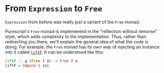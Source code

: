 # From `Expression` to `Free`

`Expression` from before was really just a variant of the `Free` monad.

Purescript's `Free` monad is implemented in the "reflection without remorse" style, which adds complexity to the implementation. Thus, rather than redirecting you there, we'll explain the general idea of what the code is doing.
For example, the `Free` monad has its own way of injecting an instance into it called [`liftF`](https://pursuit.purescript.org/packages/purescript-free/5.1.0/docs/Control.Monad.Free#v:liftF). It can be understood like this:
```purescript
liftF :: g (Free f a) -> Free f a
liftF = Impure $ inj
```
